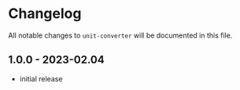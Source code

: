 # Changelog

All notable changes to `unit-converter` will be documented in this file.

## 1.0.0 - 2023-02.04

- initial release
